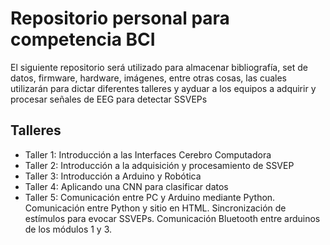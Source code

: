 # Repositorio personal para competencia BCI

El siguiente repositorio será utilizado para almacenar bibliografía, set de datos, firmware, hardware, imágenes, entre otras cosas, las cuales utilizarán para dictar diferentes talleres y ayduar a los equipos a adquirir y procesar señales de EEG para detectar SSVEPs

## Talleres

- Taller 1: Introducción a las Interfaces Cerebro Computadora
- Taller 2: Introducción a la adquisición y procesamiento de SSVEP
- Taller 3: Introducción a Arduino y Robótica
- Taller 4: Aplicando una CNN para clasificar datos
- Taller 5: Comunicación entre PC y Arduino mediante Python. Comunicación entre Python y sitio en HTML. Sincronización de estímulos para evocar SSVEPs. Comunicación Bluetooth entre arduinos de los módulos 1 y 3.